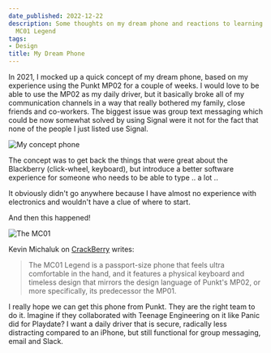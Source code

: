```yaml
---
date_published: 2022-12-22
description: Some thoughts on my dream phone and reactions to learning about the Punkt
  MC01 Legend
tags:
- Design
title: My Dream Phone
---
```


In 2021, I mocked up a quick concept of my dream phone, based on my experience using the Punkt MP02 for a couple of weeks. I would love to be able to use the MP02 as my daily driver, but it basically broke all of my communication channels in a way that really bothered my family, close friends and co-workers. The biggest issue was group text messaging which could be now somewhat solved by using Signal were it not for the fact that none of the people I just listed use Signal.

![My concept phone](https://guzchhprwtwnbpvtcnhj.supabase.co/storage/v1/object/public/web-images/dream-phone-concept.png?t=2022-12-22T22%3A58%3A00.758Z)

The concept was to get back the things that were great about the Blackberry (click-wheel, keyboard), but introduce a better software experience for someone who needs to be able to type .. a lot ..

It obviously didn't go anywhere because I have almost no experience with electronics and wouldn't have a clue of where to start.

And then this happened!

![The MC01](https://guzchhprwtwnbpvtcnhj.supabase.co/storage/v1/object/public/web-images/punkt-mc01-legend-screen-on-pocket.jpeg?t=2022-12-22T23%3A00%3A52.093Z)

Kevin Michaluk on [CrackBerry](https://crackberry.com/exclusive-punkt-mc01-legend-post-blackberry-qwerty-phone-your-thumbs-deserve) writes:

> The MC01 Legend is a passport-size phone that feels ultra comfortable in the hand, and it features a physical keyboard and timeless design that mirrors the design language of Punkt's MP02, or more specifically, its predecessor the MP01.

I really hope we can get this phone from Punkt. They are the right team to do it. Imagine if they collaborated with Teenage Engineering on it like Panic did for Playdate? I want a daily driver that is secure, radically less distracting compared to an iPhone, but still functional for group messaging, email and Slack.